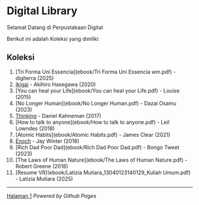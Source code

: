 # Digital Library

Selamat Datang di Perpustakaan Digital

Berikut ini adalah Koleksi yang dimliki:
## Koleksi

1. [Tri Forma Uni Essencia](ebook/Tri Forma Uni Essencia wm.pdf) - digiterra (2025)
2. [Ikigai](ebook/Ikigai.pdf) - Akihiro Hasegawa (2020)
3. [You can heal your Life](ebook/You can heal your Life.pdf) - Louise (2015)
4. [No Longer Human](ebook/No Longer Human.pdf) - Dazai Osamu (2023)
5. [Thinking](ebook/Thinking.pdf) - Daniel Kahneman (2017)
6. [How to talk to anyone](ebook/How to talk to anyone.pdf) - Leil Lowndes (2018)
7. [Atomic Habits](ebook/Atomic Habits.pdf) - James Clear (2021)
8. [Enoch](ebook/Enoch.pdf) - Jay Winter (2018)
9. [Rich Dad Poor Dad](ebook/Rich Dad Poor Dad.pdf) - Bongo Tweet (2023)
10. [The Laws of Human Nature](ebook/The Laws of Human Nature.pdf) - Robert Greene (2018)
11. [Resume VR](ebook/Latizia Mutiara_13040123140129_Kuliah Umum.pdf) - Latizia Mutiara (2025)

---
[Halaman 1](webti/halaman1.html)
*Powered by Github Pages*
